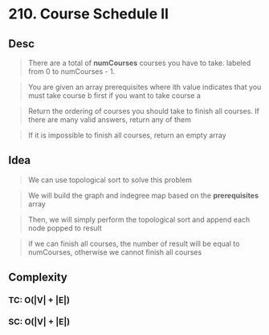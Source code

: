 # 210. Course Schedule II

## Desc

> There are a total of **numCourses** courses you have to take. labeled from 0 to numCourses - 1.

> You are given an array prerequisites where ith value indicates that you must take course b first if you want to take course a

> Return the ordering of courses you should take to finish all courses. If there are many valid answers, return any of them

> If it is impossible to finish all courses, return an empty array

## Idea

> We can use topological sort to solve this problem

> We will build the graph and indegree map based on the **prerequisites** array

> Then, we will simply perform the topological sort and append each node popped to result

> if we can finish all courses, the number of result will be equal to numCourses, otherwise we cannot finish all courses

## Complexity

### TC: O(|V| + |E|)
### SC: O(|V| + |E|)